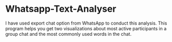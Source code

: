 # Whatsapp-Text-Analyser
I have used export chat option from WhatsApp to conduct this analysis. This program helps you get two visualizations about most active participants in a group chat and the most commonly used words in the chat. 
